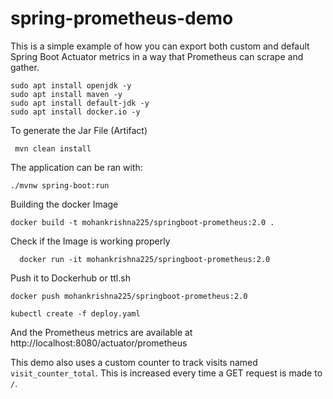 spring-prometheus-demo
===

This is a simple example of how you can export both custom and default Spring Boot Actuator metrics in a way that Prometheus can scrape and gather.


 
```
sudo apt install openjdk -y
sudo apt install maven -y
sudo apt install default-jdk -y
sudo apt install docker.io -y
```

To generate the Jar File (Artifact)

```
 mvn clean install
```



The application can be ran with:


```
./mvnw spring-boot:run
```



 Building the docker Image

```
docker build -t mohankrishna225/springboot-prometheus:2.0 .
```

 Check if the Image is working properly
 
```
  docker run -it mohankrishna225/springboot-prometheus:2.0
```

   Push it to Dockerhub or ttl.sh
   
```
docker push mohankrishna225/springboot-prometheus:2.0
```



```
kubectl create -f deploy.yaml
```



And the Prometheus metrics are available at http://localhost:8080/actuator/prometheus

This demo also uses a custom counter to track visits named `visit_counter_total`. This is increased every time a GET request is made to `/`.
